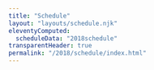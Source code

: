 ```yaml
---
title: "Schedule"
layout: "layouts/schedule.njk"
eleventyComputed:
  scheduleData: "2018schedule"
transparentHeader: true
permalink: "/2018/schedule/index.html"
---
```

